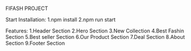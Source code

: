 FIFASH PROJECT

Start Installation:
1.npm install
2.npm run start

Features:
1.Header Section
2.Hero Section
3.New Collection
4.Best Fashin Section
5.Best seller Section
6.Our Product Section
7.Deal Section
8.About Section
9.Footer Section
